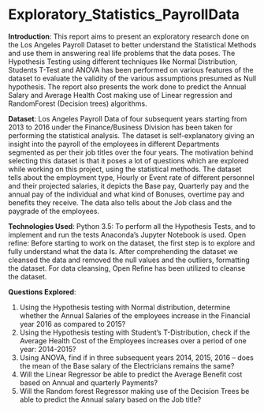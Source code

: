 # Exploratory_Statistics_PayrollData<br>

<b>Introduction</b>:
This report aims to present an exploratory research done on the Los Angeles Payroll Dataset to better understand the Statistical Methods and use them in answering real life problems that the data poses. The Hypothesis Testing using different techniques like Normal Distribution, Students T-Test and ANOVA has been performed on various features of the dataset to evaluate the validity of the various assumptions presumed as Null hypothesis. The report also presents the work done to predict the Annual Salary and Average Health Cost making use of Linear regression and RandomForest (Decision trees) algorithms. 

<b>Dataset</b>:
Los Angeles Payroll Data of four subsequent years starting from 2013 to 2016 under the Finance/Business Division has been taken for performing the statistical analysis. The dataset is self-explanatory giving an insight into the payroll of the employees in different Departments segmented as per their job titles over the four years. The motivation behind selecting this dataset is that it poses a lot of questions which are explored while working on this project, using the statistical methods. The dataset tells about the employment type, Hourly or Event rate of different personnel and their projected salaries, it depicts the Base pay, Quarterly pay and the annual pay of the individual and what kind of Bonuses, overtime pay and benefits they receive. The data also tells about the Job class and the paygrade of the employees.

<b>Technologies Used</b>:
Python 3.5:
To perform all the Hypothesis Tests, and to implement and run the tests Anaconda’s Jupyter Notebook is used.
Open refine:
Before starting to work on the dataset, the first step is to explore and fully understand what the data
Is. After comprehending the dataset we cleansed the data and removed the null values and the outliers, formatting the dataset. For data cleansing, Open Refine has been utilized to cleanse the dataset.

<b>Questions Explored</b>:

1.	Using the Hypothesis testing with Normal distribution, determine whether the Annual Salaries of the employees increase in the Financial year 2016 as compared to 2015?
2.	Using the Hypothesis testing with Student’s T-Distribution, check if  the Average Health Cost of the Employees increases over a period of one year: 2014-2015?
3.	Using ANOVA, find if in three subsequent years 2014, 2015, 2016 – does the mean of the Base salary of the Electricians remains the same?
4.	Will the Linear Regressor be able to predict the Average Benefit cost based on Annual and quarterly Payments?
5.	Will the Random forest Regressor making use of the Decision Trees be able to predict the Annual salary based on the Job title?
